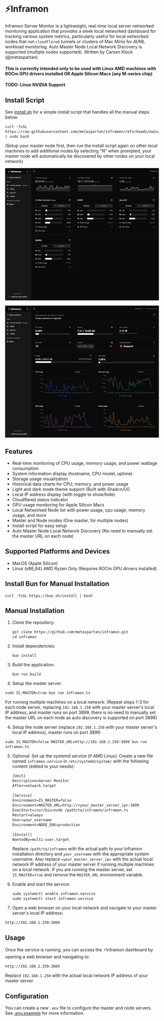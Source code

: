 # ⚡Inframon

Inframon Server Monitor is a lightweight, real-time local server networked monitoring application that provides a sleek local networked dashboard for tracking various system metrics, particularly useful for local networked nodes that run `cloudflared` tunnels or clusters of Mac Minis for AI/ML workload monitoring. Auto Master Node Local Network Discovery is supported (multiple nodes supported). Written by Carsen Klock (@metaspartan)

#### This is currently intended only to be used with Linux AMD machines with ROCm GPU drivers installed OR Apple Silicon Macs (any M-series chip)

#### TODO: Linux NVIDIA Support

## Install Script

See [install.sh](install.sh) for a simple install script that handles all the manual steps below.

```
curl -fsSL https://raw.githubusercontent.com/metaspartan/inframon/refs/heads/main/install.sh | sudo bash
```

(Setup your master node first, then run the install script again on other local machines to add additional nodes by selecting "N" when prompted, your master node will automatically be discovered by other nodes on your local network)

![Inframon](inframon.png)

![Server Monitor Dashboard](node.png)

## Features

- Real-time monitoring of CPU usage, memory usage, and power wattage consumption
- System information display (hostname, CPU model, uptime)
- Storage usage visualization
- Historical data charts for CPU, memory, and power usage
- Light and dark mode theme support (Built with Shadcn/UI)
- Local IP address display (with toggle to show/hide)
- Cloudflared status indicator
- GPU usage monitoring for Apple Silicon Macs
- Local Networked Node list with power usage, cpu usage, memory usage, and more
- Master and Node modes (One master, for multiple nodes)
- Install script for easy setup
- Auto Master Node Local Network Discovery (No need to manually set the master URL on each node)

## Supported Platforms and Devices

- MacOS (Apple Silicon)
- Linux (x86_64) AMD Ryzen Only (Requires ROCm GPU drivers installed)

## Install Bun for Manual Installation

```
curl -fsSL https://bun.sh/install | bash
```

## Manual Installation

1. Clone the repository:
   ```
   git clone https://github.com/metaspartan/inframon.git
   cd inframon
   ```

2. Install dependencies:
   ```
   bun install
   ```

3. Build the application:
   ```
   bun run build
   ```

4. Setup the master server:

```
sudo IS_MASTER=true bun run inframon.ts
```

For running multiple machines on a local network:
(Repeat steps 1-3 for each node server, replacing `192.168.1.250` with your master server's local IP address, and master runs on port 3899, there is no need to manually set the master URL on each node as auto discovery is supported on port 3898)

4. Setup the node server (replace `192.168.1.250` with your master server's local IP address), master runs on port 3899:

```
sudo IS_MASTER=false MASTER_URL=http://192.168.1.250:3899 bun run inframon.ts
```

5. Optional: Set up the systemd service (if AMD Linux):
   Create a new file named `inframon.service` in `/etc/systemd/system/` with the following content (edited to your needs):

   ```
   [Unit]
   Description=Server Monitor
   After=network.target

   [Service]
   Environment=IS_MASTER=false
   Environment=MASTER_URL=http://<your_master_server_ip>:3899
   ExecStart=/usr/bin/node /path/to/inframon/inframon.ts
   Restart=always
   User=your_username
   Environment=NODE_ENV=production

   [Install]
   WantedBy=multi-user.target
   ```

   Replace `/path/to/inframon` with the actual path to your Inframon installation directory and `your_username` with the appropriate system username. Also replace `<your_master_server_ip>` with the actual local network IP address of your master server if running multiple machines on a local network. If you are running the master server, set `IS_MASTER=true` and remove the `MASTER_URL` environment variable.

6. Enable and start the service:
   ```
   sudo systemctl enable inframon.service
   sudo systemctl start inframon.service
   ```

7. Open a web browser on your local network and navigate to your master server's local IP address:

```
http://192.168.1.250:3869
```

## Usage

Once the service is running, you can access the ⚡Inframon dashboard by opening a web browser and navigating to:

```
http://192.168.1.250:3869
```

Replace `192.168.1.250` with the actual local network IP address of your master server.

## Configuration

You can create a new `.env` file to configure the master and node servers. See [.env.example](.env.example) for more information.
